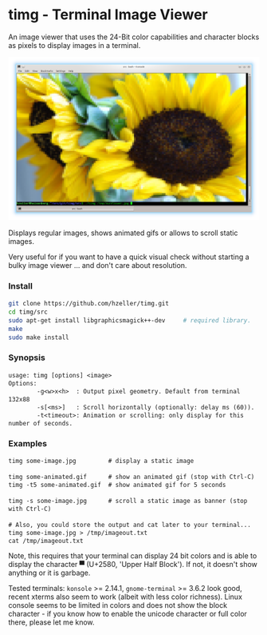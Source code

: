 timg - Terminal Image Viewer
============================

An image viewer that uses the 24-Bit color capabilities and character blocks
as pixels to display images in a terminal.

![](./img/sunflower-term.png)

Displays regular images, shows animated gifs or allows to scroll static images.

Very useful for if you want to have a quick visual check without starting a
bulky image viewer ... and don't care about resolution.

### Install

```bash
git clone https://github.com/hzeller/timg.git
cd timg/src
sudo apt-get install libgraphicsmagick++-dev     # required library.
make
sudo make install
```

### Synopsis

```
usage: timg [options] <image>
Options:
        -g<w>x<h>  : Output pixel geometry. Default from terminal 132x88
        -s[<ms>]   : Scroll horizontally (optionally: delay ms (60)).
        -t<timeout>: Animation or scrolling: only display for this number of seconds.
```

### Examples
```
timg some-image.jpg         # display a static image

timg some-animated.gif      # show an animated gif (stop with Ctrl-C)
timg -t5 some-animated.gif  # show animated gif for 5 seconds

timg -s some-image.jpg      # scroll a static image as banner (stop with Ctrl-C)

# Also, you could store the output and cat later to your terminal...
timg some-image.jpg > /tmp/imageout.txt
cat /tmp/imageout.txt

```

Note, this requires that your terminal can display 24 bit colors and is able
to display the character ▀ (U+2580, 'Upper Half Block'). If not, it doesn't
show anything or it is garbage.

Tested terminals: `konsole` >= 2.14.1, `gnome-terminal` >= 3.6.2 look good,
recent xterms also seem to work (albeit with less color richness).
Linux console seems to be limited in colors and does not show the block
character - if you know how to enable the unicode character or full color
there, please let me know.

